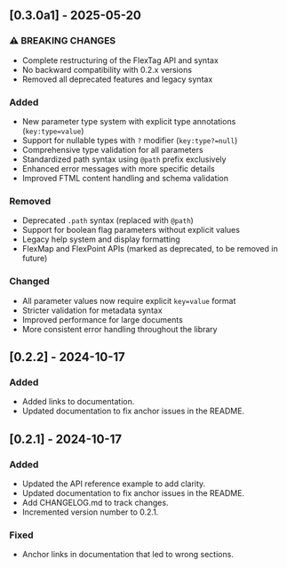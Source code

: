 ## [0.3.0a1] - 2025-05-20
### ⚠️ BREAKING CHANGES
- Complete restructuring of the FlexTag API and syntax
- No backward compatibility with 0.2.x versions
- Removed all deprecated features and legacy syntax

### Added
- New parameter type system with explicit type annotations (`key:type=value`)
- Support for nullable types with `?` modifier (`key:type?=null`)
- Comprehensive type validation for all parameters
- Standardized path syntax using `@path` prefix exclusively
- Enhanced error messages with more specific details
- Improved FTML content handling and schema validation

### Removed
- Deprecated `.path` syntax (replaced with `@path`)
- Support for boolean flag parameters without explicit values
- Legacy help system and display formatting
- FlexMap and FlexPoint APIs (marked as deprecated, to be removed in future)

### Changed
- All parameter values now require explicit `key=value` format
- Stricter validation for metadata syntax
- Improved performance for large documents
- More consistent error handling throughout the library

## [0.2.2] - 2024-10-17
### Added
- Added links to documentation. 
- Updated documentation to fix anchor issues in the README.

## [0.2.1] - 2024-10-17
### Added
- Updated the API reference example to add clarity.
- Updated documentation to fix anchor issues in the README.
- Add CHANGELOG.md to track changes.
- Incremented version number to 0.2.1.

### Fixed
- Anchor links in documentation that led to wrong sections.